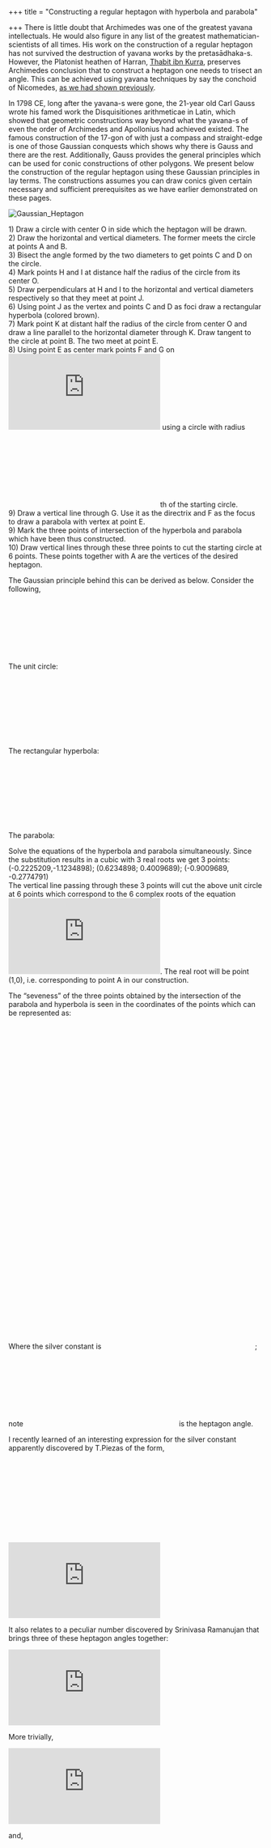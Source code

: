 +++
title = "Constructing a regular heptagon with hyperbola and parabola"

+++
There is little doubt that Archimedes was one of the greatest yavana
intellectuals. He would also figure in any list of the greatest
mathematician-scientists of all times. His work on the construction of a
regular heptagon has not survived the destruction of yavana works by the
pretasādhaka-s. However, the Platonist heathen of Harran, [Thabit ibn
Kurra](https://manasataramgini.wordpress.com/2006/08/28/the-makings-of-islamic-science/),
preserves Archimedes conclusion that to construct a heptagon one needs
to trisect an angle. This can be achieved using yavana techniques by say
the conchoid of Nicomedes, [as we had shown
previously](https://manasataramgini.wordpress.com/2016/03/23/iamblichus-quadratures-trisections-and-the-lacuna-of-the-cycloid/).

In 1798 CE, long after the yavana-s were gone, the 21-year old Carl
Gauss wrote his famed work the Disquisitiones arithmeticae in Latin,
which showed that geometric constructions way beyond what the yavana-s
of even the order of Archimedes and Apollonius had achieved existed. The
famous construction of the 17-gon of with just a compass and
straight-edge is one of those Gaussian conquests which shows why there
is Gauss and there are the rest. Additionally, Gauss provides the
general principles which can be used for conic constructions of other
polygons. We present below the construction of the regular heptagon
using these Gaussian principles in lay terms. The constructions assumes
you can draw conics given certain necessary and sufficient prerequisites
as we have earlier demonstrated on these pages.

![Gaussian\_Heptagon](https://manasataramgini.files.wordpress.com/2017/06/gaussian_heptagon.png?w=640)

1\) Draw a circle with center O in side which the heptagon will be
drawn.  
2\) Draw the horizontal and vertical diameters. The former meets the
circle at points A and B.  
3\) Bisect the angle formed by the two diameters to get points C and D
on the circle.  
4\) Mark points H and I at distance half the radius of the circle from
its center O.  
5\) Draw perpendiculars at H and I to the horizontal and vertical
diameters respectively so that they meet at point J.  
6\) Using point J as the vertex and points C and D as foci draw a
rectangular hyperbola (colored brown).  
7\) Mark point K at distant half the radius of the circle from center O
and draw a line parallel to the horizontal diameter through K. Draw
tangent to the circle at point B. The two meet at point E.  
8\) Using point E as center mark points F and G on
![\\overleftrightarrow{EK}](https://s0.wp.com/latex.php?latex=%5Coverleftrightarrow%7BEK%7D&bg=ffffff&fg=333333&s=0
"\\overleftrightarrow{EK}") using a circle with radius
![\\frac{1}{8}](https://s0.wp.com/latex.php?latex=%5Cfrac%7B1%7D%7B8%7D&bg=ffffff&fg=333333&s=0
"\\frac{1}{8}")th of the starting circle.  
9\) Draw a vertical line through G. Use it as the directrix and F as the
focus to draw a parabola with vertex at point E.  
9\) Mark the three points of intersection of the hyperbola and parabola
which have been thus constructed.  
10\) Draw vertical lines through these three points to cut the starting
circle at 6 points. These points together with A are the vertices of the
desired heptagon.

The Gaussian principle behind this can be derived as below. Consider the
following,  
The unit circle:
![x^2+y^2=1](https://s0.wp.com/latex.php?latex=x%5E2%2By%5E2%3D1&bg=ffffff&fg=333333&s=0
"x^2+y^2=1")

The rectangular hyperbola:
![xy=\\frac{1}{4}](https://s0.wp.com/latex.php?latex=xy%3D%5Cfrac%7B1%7D%7B4%7D&bg=ffffff&fg=333333&s=0
"xy=\\frac{1}{4}")

The parabola:
![x=2y^2+2y-\\frac{1}{2}](https://s0.wp.com/latex.php?latex=x%3D2y%5E2%2B2y-%5Cfrac%7B1%7D%7B2%7D&bg=ffffff&fg=333333&s=0
"x=2y^2+2y-\\frac{1}{2}")

Solve the equations of the hyperbola and parabola simultaneously. Since
the substitution results in a cubic with 3 real roots we get 3 points:  
(-0.2225209,-1.1234898); (0.6234898; 0.4009689); (-0.9009689,
-0.2774791)  
The vertical line passing through these 3 points will cut the above unit
circle at 6 points which correspond to the 6 complex roots of the
equation
![z^7=1](https://s0.wp.com/latex.php?latex=z%5E7%3D1&bg=ffffff&fg=333333&s=0
"z^7=1"). The real root will be point (1,0), i.e. corresponding to point
A in our construction.

The “seveness” of the three points obtained by the intersection of the
parabola and hyperbola is seen in the coordinates of the points which
can be represented as:

![(\\frac{1}{2(1-S)},
\\frac{1-S}{2})](https://s0.wp.com/latex.php?latex=%28%5Cfrac%7B1%7D%7B2%281-S%29%7D%2C+%5Cfrac%7B1-S%7D%7B2%7D%29&bg=ffffff&fg=333333&s=0
"(\\frac{1}{2(1-S)}, \\frac{1-S}{2})")

![(\\frac{S-2}{2},
\\frac{1}{2(S-2)})](https://s0.wp.com/latex.php?latex=%28%5Cfrac%7BS-2%7D%7B2%7D%2C+%5Cfrac%7B1%7D%7B2%28S-2%29%7D%29&bg=ffffff&fg=333333&s=0
"(\\frac{S-2}{2}, \\frac{1}{2(S-2)})")

![(-\\frac{\\sqrt{S}}{2},-\\frac{1}{2\\sqrt{S}})](https://s0.wp.com/latex.php?latex=%28-%5Cfrac%7B%5Csqrt%7BS%7D%7D%7B2%7D%2C-%5Cfrac%7B1%7D%7B2%5Csqrt%7BS%7D%7D%29&bg=ffffff&fg=333333&s=0
"(-\\frac{\\sqrt{S}}{2},-\\frac{1}{2\\sqrt{S}})")

Where the silver constant is
![S=2+2\\cos\\left(\\frac{2\\pi}{7}\\right)](https://s0.wp.com/latex.php?latex=S%3D2%2B2%5Ccos%5Cleft%28%5Cfrac%7B2%5Cpi%7D%7B7%7D%5Cright%29&bg=ffffff&fg=333333&s=0
"S=2+2\\cos\\left(\\frac{2\\pi}{7}\\right)"); note
![\\frac{2\\pi}{7}](https://s0.wp.com/latex.php?latex=%5Cfrac%7B2%5Cpi%7D%7B7%7D&bg=ffffff&fg=333333&s=0
"\\frac{2\\pi}{7}") is the heptagon angle.

I recently learned of an interesting expression for the silver constant
apparently discovered by T.Piezas of the form,

![k=\\sqrt\[3\]{7+7\\sqrt\[3\]{7+7\\sqrt\[3\]{7+...}}}](https://s0.wp.com/latex.php?latex=k%3D%5Csqrt%5B3%5D%7B7%2B7%5Csqrt%5B3%5D%7B7%2B7%5Csqrt%5B3%5D%7B7%2B...%7D%7D%7D&bg=ffffff&fg=333333&s=0
"k=\\sqrt[3]{7+7\\sqrt[3]{7+7\\sqrt[3]{7+...}}}")

![S=2+\\frac{k+2}{k+1}](https://s0.wp.com/latex.php?latex=S%3D2%2B%5Cfrac%7Bk%2B2%7D%7Bk%2B1%7D&bg=ffffff&fg=333333&s=0
"S=2+\\frac{k+2}{k+1}")

It also relates to a peculiar number discovered by Srinivasa Ramanujan
that brings three of these heptagon angles together:

![\\sqrt\[3\]{\\cos\\left(\\frac{2\\pi}{7}\\right)}+\\sqrt\[3\]{\\cos\\left(\\frac{4\\pi}{7}\\right)}+\\sqrt\[3\]{\\cos\\left(\\frac{6\\pi}{7}\\right)}=\\sqrt\[3\]{\\frac{5-3\\sqrt\[3\]{7}}{2}}](https://s0.wp.com/latex.php?latex=%5Csqrt%5B3%5D%7B%5Ccos%5Cleft%28%5Cfrac%7B2%5Cpi%7D%7B7%7D%5Cright%29%7D%2B%5Csqrt%5B3%5D%7B%5Ccos%5Cleft%28%5Cfrac%7B4%5Cpi%7D%7B7%7D%5Cright%29%7D%2B%5Csqrt%5B3%5D%7B%5Ccos%5Cleft%28%5Cfrac%7B6%5Cpi%7D%7B7%7D%5Cright%29%7D%3D%5Csqrt%5B3%5D%7B%5Cfrac%7B5-3%5Csqrt%5B3%5D%7B7%7D%7D%7B2%7D%7D&bg=ffffff&fg=333333&s=0
"\\sqrt[3]{\\cos\\left(\\frac{2\\pi}{7}\\right)}+\\sqrt[3]{\\cos\\left(\\frac{4\\pi}{7}\\right)}+\\sqrt[3]{\\cos\\left(\\frac{6\\pi}{7}\\right)}=\\sqrt[3]{\\frac{5-3\\sqrt[3]{7}}{2}}")

More trivially,

![\\cos\\left(\\frac{2\\pi}{7}\\right)+\\cos\\left(\\frac{4\\pi}{7}\\right)+\\cos\\left(\\frac{6\\pi}{7}\\right)=-\\frac{1}{2}](https://s0.wp.com/latex.php?latex=%5Ccos%5Cleft%28%5Cfrac%7B2%5Cpi%7D%7B7%7D%5Cright%29%2B%5Ccos%5Cleft%28%5Cfrac%7B4%5Cpi%7D%7B7%7D%5Cright%29%2B%5Ccos%5Cleft%28%5Cfrac%7B6%5Cpi%7D%7B7%7D%5Cright%29%3D-%5Cfrac%7B1%7D%7B2%7D&bg=ffffff&fg=333333&s=0
"\\cos\\left(\\frac{2\\pi}{7}\\right)+\\cos\\left(\\frac{4\\pi}{7}\\right)+\\cos\\left(\\frac{6\\pi}{7}\\right)=-\\frac{1}{2}")

and,

![\\cos\\left(\\frac{2\\pi}{7}\\right)\\cdot\\cos\\left(\\frac{4\\pi}{7}\\right)\\cdot\\cos\\left(\\frac{6\\pi}{7}\\right)=\\frac{1}{8}](https://s0.wp.com/latex.php?latex=%5Ccos%5Cleft%28%5Cfrac%7B2%5Cpi%7D%7B7%7D%5Cright%29%5Ccdot%5Ccos%5Cleft%28%5Cfrac%7B4%5Cpi%7D%7B7%7D%5Cright%29%5Ccdot%5Ccos%5Cleft%28%5Cfrac%7B6%5Cpi%7D%7B7%7D%5Cright%29%3D%5Cfrac%7B1%7D%7B8%7D&bg=ffffff&fg=333333&s=0
"\\cos\\left(\\frac{2\\pi}{7}\\right)\\cdot\\cos\\left(\\frac{4\\pi}{7}\\right)\\cdot\\cos\\left(\\frac{6\\pi}{7}\\right)=\\frac{1}{8}")
